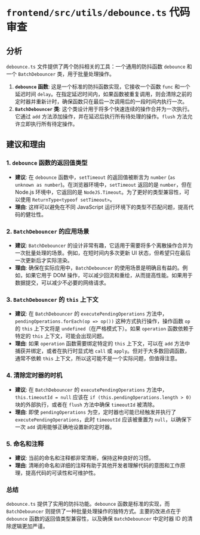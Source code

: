 # `frontend/src/utils/debounce.ts` 代码审查

## 分析

`debounce.ts` 文件提供了两个防抖相关的工具：一个通用的防抖函数 `debounce` 和一个 `BatchDebouncer` 类，用于批量处理操作。

1.  **`debounce` 函数**: 这是一个标准的防抖函数实现，它接收一个函数 `func` 和一个延迟时间 `delay`。在指定延迟时间内，如果函数被重复调用，则会清除之前的定时器并重新计时，确保函数只在最后一次调用后的一段时间内执行一次。
2.  **`BatchDebouncer` 类**: 这个类设计用于将多个快速连续的操作合并为一次执行。它通过 `add` 方法添加操作，并在延迟后执行所有待处理的操作。`flush` 方法允许立即执行所有待定操作。

## 建议和理由

### 1. `debounce` 函数的返回值类型

*   **建议**: 在 `debounce` 函数中，`setTimeout` 的返回值被断言为 `number` (`as unknown as number`)。在浏览器环境中，`setTimeout` 返回的是 `number`，但在 Node.js 环境中，它返回的是 `NodeJS.Timeout`。为了更好的类型兼容性，可以使用 `ReturnType<typeof setTimeout>`。
*   **理由**: 这样可以避免在不同 JavaScript 运行环境下的类型不匹配问题，提高代码的健壮性。

### 2. `BatchDebouncer` 的应用场景

*   **建议**: `BatchDebouncer` 的设计非常有趣，它适用于需要将多个离散操作合并为一次批量处理的场景。例如，在短时间内多次更新 UI 状态，但希望只在最后一次更新后才实际渲染。
*   **理由**: 确保在实际应用中，`BatchDebouncer` 的使用场景是明确且有益的。例如，如果它用于 DOM 操作，可以减少回流和重绘，从而提高性能。如果用于数据提交，可以减少不必要的网络请求。

### 3. `BatchDebouncer` 的 `this` 上下文

*   **建议**: 在 `BatchDebouncer` 的 `executePendingOperations` 方法中，`pendingOperations.forEach(op => op())` 这种方式执行操作，操作函数 `op` 的 `this` 上下文将是 `undefined`（在严格模式下）。如果 `operation` 函数依赖于特定的 `this` 上下文，可能会出现问题。
*   **理由**: 如果 `operation` 函数需要绑定特定的 `this` 上下文，可以在 `add` 方法中捕获并绑定，或者在执行时显式地 `call` 或 `apply`。但对于大多数回调函数，通常不依赖 `this` 上下文，所以这可能不是一个实际问题，但值得注意。

### 4. 清除定时器的时机

*   **建议**: 在 `BatchDebouncer` 的 `executePendingOperations` 方法中，`this.timeoutId = null` 应该在 `if (this.pendingOperations.length > 0)` 块的外部执行，或者在 `flush` 方法中确保 `timeoutId` 被清除。
*   **理由**: 即使 `pendingOperations` 为空，定时器也可能已经触发并执行了 `executePendingOperations`，此时 `timeoutId` 应该被重置为 `null`，以确保下一次 `add` 调用能够正确地设置新的定时器。

### 5. 命名和注释

*   **建议**: 当前的命名和注释都非常清晰，保持这种良好的习惯。
*   **理由**: 清晰的命名和详细的注释有助于其他开发者理解代码的意图和工作原理，提高代码的可读性和可维护性。

### 总结

`debounce.ts` 提供了实用的防抖功能。`debounce` 函数是标准的实现，而 `BatchDebouncer` 则提供了一种批量处理操作的独特方式。主要的改进点在于 `debounce` 函数的返回值类型兼容性，以及确保 `BatchDebouncer` 中定时器 ID 的清除逻辑更加严谨。
